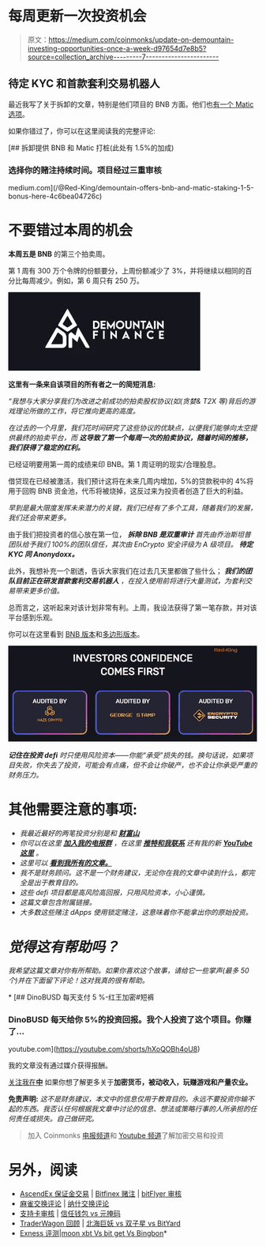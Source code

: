 # 每周更新一次投资机会

> 原文：<https://medium.com/coinmonks/update-on-demountain-investing-opportunities-once-a-week-d97654d7e8b5?source=collection_archive---------7----------------------->

## 待定 KYC 和首款套利交易机器人

最近我写了关于拆卸的文章，特别是他们项目的 BNB 方面。他们也[有一个 Matic 选项](https://redkingcrypto.com/demountainmatic)。

如果你错过了，你可以在这里阅读我的完整评论:

[](/@Red-King/demountain-offers-bnb-and-matic-staking-1-5-bonus-here-4c6bea04726c) [## 拆卸提供 BNB 和 Matic 打桩(此处有 1.5%的加成)

### 选择你的赌注持续时间。项目经过三重审核

medium.com](/@Red-King/demountain-offers-bnb-and-matic-staking-1-5-bonus-here-4c6bea04726c) 

# 不要错过本周的机会

**本周五是 BNB** 的第三个拍卖周。

第 1 周有 300 万个令牌的份额要分，上周份额减少了 3%，并将继续以相同的百分比每周减少。例如，第 6 周只有 250 万。

[![](img/8551c0832de22528995b3c3f4a2ae269.png)](https://redkingcrypto.com/demountainbnb)

**这里有一条来自该项目的所有者之一的简短消息:**

*“我想与大家分享我们为改进之前成功的拍卖股权协议(如(贪婪& T2X 等)背后的游戏理论所做的工作，将它推向更高的高度。*

*在过去的一个月里，我们花时间研究了这些协议的优缺点，以便我们能够向太空提供最终的拍卖平台，而* ***这导致了第一个每周一次的拍卖协议，随着时间的推移，我们获得了稳定的红利。***

已经证明要用第一周的成绩来印 BNB。第 1 周证明的现实/合理股息。

借贷现在已经被激活，我们预计这将在未来几周内增加，5%的贷款税中的 4%将用于回购 BNB 资金池，代币将被烧掉，这反过来为投资者创造了巨大的利益。

*早到是最大限度发挥未来潜力的关键，我们已经有了多个工具，随着我们的发展，我们还会带来更多。*

由于我们把投资者的信心放在第一位， ***拆除 BNB 是双重审计*** *首先由乔治斯坦普团队给予我们 100%的团队信任，其次由 EnCrypto 安全评级为 A 级项目。* ***待定 KYC 同 Anonydoxx。***

此外，我想补充一个剧透，告诉大家我们在过去几天里都做了些什么； ***我们的团队目前正在研发首款套利交易机器人*** *，在投入使用前将进行大量测试，为套利交易带来更多价值。*

总而言之，这听起来对该计划非常有利。上周，我设法获得了第一笔存款，并对该平台感到乐观。

你可以在这里看到 [BNB 版本](https://redkingcrypto.com/demountainbnb)和[多边形版本](https://redkingcrypto.com/demountainmatic)。

[![](img/c7a4898141b400effd986326d50e3a0f.png)](https://redkingcrypto.com/demountainmatic)

***记住在投资 defi*** *时只使用风险资本——你能“承受”损失的钱。换句话说，如果项目失败，你失去了投资，可能会有点痛，但不会让你破产，也不会让你承受严重的财务压力。*

# 其他需要注意的事项:

*   *我最近最好的两笔投资分别是*[](https://redkingcrypto.com/furio)*和 [***财富山***](https://redkingcrypto.com/wealthmtn)*
*   *你可以在这里 [**加入我的电报群**](https://t.me/redkingcrypto) ，在这里 [**推特和我联系**](https://twitter.com/RedKingDefi) 还有我的新 [**YouTube 这里**](https://www.youtube.com/channel/UCtJMEcrr-PKYy6h_LgxSAtg) 。*
*   *这里可以 [**看到我所有的文章。**](/@Red-King/)*
*   *我不是财务顾问。这不是一个财务建议，无论你在我的文章中读到什么，都完全是出于教育目的。*
*   *这些 defi 项目都是高风险高回报，只用风险资本，小心谨慎。*
*   *这篇文章包含附属链接。*
*   *大多数这些赌注 dApps 使用锁定赌注，这意味着你不能拿出你的原始投资。*

# *觉得这有帮助吗？*

*我希望这篇文章对你有所帮助。如果你喜欢这个故事，请给它一些掌声(最多 50 个)并在下面留下评论！这对我真的很有帮助。*

*[](https://youtube.com/shorts/hXoQOBh4oU8) [## DinoBUSD 每天支付 5 %-红王加密#短裤

### DinoBUSD 每天给你 5%的投资回报。我个人投资了这个项目。你赚了…

youtube.com](https://youtube.com/shorts/hXoQOBh4oU8) 

我的文章没有通过媒介获得报酬。

[关注我在**中**](/@Red-King) 如果你想了解更多关于**加密货币，被动收入，玩赚游戏和产量农业。**

**免责声明:** *这不是财务建议，本文中的信息仅用于教育目的。永远不要投资你输不起的东西。我否认任何根据我文章中讨论的信息、想法或策略行事的人所承担的任何责任或损失。自己做研究。*

> 加入 Coinmonks [电报频道](https://t.me/coincodecap)和 [Youtube 频道](https://www.youtube.com/c/coinmonks/videos)了解加密交易和投资

# 另外，阅读

*   [AscendEx 保证金交易](https://coincodecap.com/ascendex-margin-trading) | [Bitfinex 赌注](https://coincodecap.com/bitfinex-staking) | [bitFlyer 审核](https://coincodecap.com/bitflyer-review)
*   [麻雀交换评论](https://coincodecap.com/sparrow-exchange-review) | [纳什交换评论](https://coincodecap.com/nash-exchange-review)
*   [支持卡审核](https://coincodecap.com/uphold-card-review) | [信任钱包 vs 元掩码](https://coincodecap.com/trust-wallet-vs-metamask)
*   [TraderWagon 回顾](https://coincodecap.com/traderwagon-review) | [北海巨妖 vs 双子星 vs BitYard](https://coincodecap.com/kraken-vs-gemini-vs-bityard)
*   [Exness 评测](https://coincodecap.com/exness-review)|[moon xbt Vs bit get Vs Bingbon](https://coincodecap.com/bingbon-vs-bitget-vs-moonxbt)*